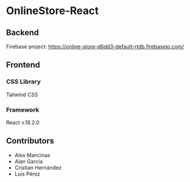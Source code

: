 # OnlineStore-React

## Backend

Firebase project: 
https://online-store-d6dd3-default-rtdb.firebaseio.com/

## Frontend

### CSS Library
Tailwind CSS

### Framework
React v.18.2.0

## Contributors

* Alex Mancinas
* Alan García
* Cristian Hernández
* Luis Pérez